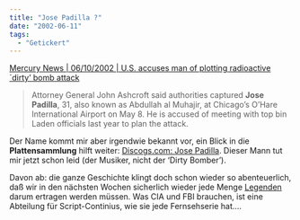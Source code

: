 ```yaml
---
title: "Jose Padilla ?"
date: "2002-06-11"
tags:
  - "Getickert"
---
```


[Mercury News | 06/10/2002 | U.S. accuses man of plotting radioactive \`dirty’ bomb attack](http://www.bayarea.com/mld/mercurynews/3441756.htm)

> Attorney General John Ashcroft said authorities captured **Jose Padilla**, 31, also known as Abdullah al Muhajir, at Chicago’s O’Hare International Airport on May 8. He is accused of meeting with top bin Laden officials last year to plan the attack.

Der Name kommt mir aber irgendwie bekannt vor, ein Blick in die **Plattensammlung** hilft weiter: [Discogs.com: Jose Padilla](http://www.discogs.com/artist/Jose_Padilla). Dieser Mann tut mir jetzt schon leid (der Musiker, nicht der ‘Dirty Bomber’).

Davon ab: die ganze Geschichte klingt doch schon wieder so abenteuerlich, daß wir in den nächsten Wochen sicherlich wieder jede Menge [Legenden](http://www.snopes2.com/) darum ertragen werden müssen. Was CIA und FBI brauchen, ist eine Abteilung für Script-Continius, wie sie jede Fernsehserie hat.…
